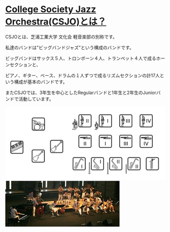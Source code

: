 # [College Society Jazz Orchestra(CSJO)とは？](./about.html)
CSJOとは、芝浦工業大学 文化会 軽音楽部の別称です。

私達のバンドは"ビッグバンドジャズ"という構成のバンドです。

ビッグバンドはサックス５人、トロンボーン４人、トランペット４人で成るホーンセクションと、

ピアノ、ギター、ベース、ドラムの１人ずつで成るリズムセクションの計17人という構成が基本のバンドです。

またCSJOでは、3年生を中心としたRegularバンドと1年生と2年生のJuniorバンドで活動しています。

![bigband](./img/about/bigband.png)
![bigband](./img/about/bigband2.jpg)
